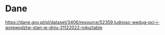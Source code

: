 # Dane
https://dane.gov.pl/pl/dataset/3406/resource/52359,ludnosc-wedug-pci-i-wojewodztw-stan-w-dniu-31122022-roku/table